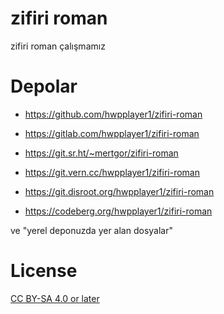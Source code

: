 # zifiri roman

zifiri roman çalışmamız

# Depolar 

* https://github.com/hwpplayer1/zifiri-roman

* https://gitlab.com/hwpplayer1/zifiri-roman

* https://git.sr.ht/~mertgor/zifiri-roman

* https://git.vern.cc/hwpplayer1/zifiri-roman

* https://git.disroot.org/hwpplayer1/zifiri-roman

* https://codeberg.org/hwpplayer1/zifiri-roman

ve "yerel deponuzda yer alan dosyalar"


# License

[CC BY-SA 4.0 or later](by-sa.markdown)
